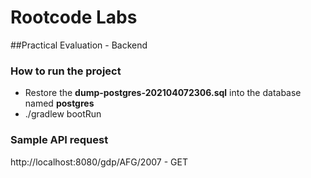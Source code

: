 # Rootcode Labs 
##Practical Evaluation - Backend

### How to run the project
* Restore the <b>dump-postgres-202104072306.sql</b> into the database named <b>postgres</b>
* ./gradlew bootRun

### Sample API request
http://localhost:8080/gdp/AFG/2007 - GET


